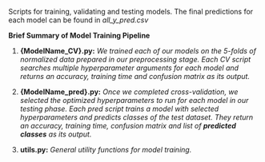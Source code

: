 Scripts for training, validating and testing models. The final predictions for each model can be found in _all_y_pred.csv_

**Brief Summary of Model Training Pipeline**
1. **{ModelName_CV}.py:** _We trained each of our models on the 5-folds of normalized data prepared in our preprocessing stage. Each CV script searches multiple hyperparameter arguments for each model and returns an accuracy, training time and confusion matrix as its output._

2. **{ModelName_pred}.py:** _Once we completed cross-validation, we selected the optimized hyperparameters to run for each model in our testing phase. Each pred script trains a model with selected hyperparameters and predicts classes of the test dataset. They return an accuracy, training time, confusion matrix and list of **predicted classes** as its output._

3. **utils.py:** _General utility functions for model training._

